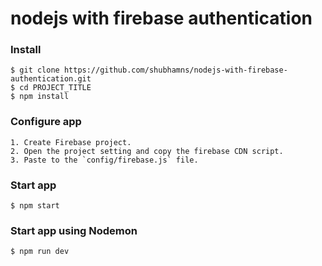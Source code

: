 # nodejs with firebase authentication

### Install

    $ git clone https://github.com/shubhamns/nodejs-with-firebase-authentication.git
    $ cd PROJECT_TITLE
    $ npm install

### Configure app

    1. Create Firebase project.
    2. Open the project setting and copy the firebase CDN script.
    3. Paste to the `config/firebase.js` file.

### Start app

    $ npm start

### Start app using Nodemon

    $ npm run dev
 

